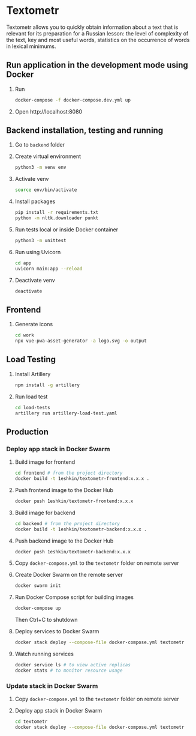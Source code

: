 # Textometr
Textometr allows you to quickly obtain information about a text that is relevant for its preparation for a Russian lesson: the level of complexity of the text, key and most useful words, statistics on the occurrence of words in lexical minimums.

## Run application in the development mode using Docker
1. Run
   ```bash
   docker-compose -f docker-compose.dev.yml up
   ```

2. Open http://localhost:8080

## Backend installation, testing and running
1. Go to `backend` folder

2. Create virtual environment
   ```bash
   python3 -m venv env
   ```

3. Activate venv
   ```bash
   source env/bin/activate
   ```

4. Install packages
   ```bash
   pip install -r requirements.txt
   python -m nltk.downloader punkt
   ```

5. Run tests local or inside Docker container
   ```bash
   python3 -m unittest
   ```

6. Run using Uvicorn
   ```bash
   cd app
   uvicorn main:app --reload
   ```

7. Deactivate venv
   ```bash
   deactivate
   ```
## Frontend

1. Generate icons
   ```bash
   cd work
   npx vue-pwa-asset-generator -a logo.svg -o output
   ```

## Load Testing

1. Install Artillery
   ```bash
   npm install -g artillery
   ```

2. Run load test
   ```bash
   cd load-tests
   artillery run artillery-load-test.yaml
   ```

## Production

### Deploy app stack in Docker Swarm

1. Build image for frontend
   ```bash
   cd frontend # from the project directory
   docker build -t 1eshkin/textometr-frontend:x.x.x .
   ```
2. Push frontend image to the Docker Hub
   ```bash
   docker push 1eshkin/textometr-frontend:x.x.x
   ```
3. Build image for backend
   ```bash
   cd backend # from the project directory
   docker build -t 1eshkin/textometr-backend:x.x.x .
   ```
4. Push backend image to the Docker Hub
   ```bash
   docker push 1eshkin/textometr-backend:x.x.x
   ```
5. Copy `docker-compose.yml` to the `textometr` folder on remote server

6. Create Docker Swarm on the remote server
   ```bash
   docker swarm init
   ```
7. Run Docker Compose script for building images
   ```bash
   docker-compose up
   ```
   Then Ctrl+C to shutdown
8. Deploy services to Docker Swarm
   ```bash
   docker stack deploy --compose-file docker-compose.yml textometr
   ```
9. Watch running services
   ```bash
   docker service ls # to view active replicas
   docker stats # to monitor resource usage
   ```
### Update stack in Docker Swarm

1. Copy `docker-compose.yml` to the `textometr` folder on remote server

2. Deploy app stack in Docker Swarm
   ```bash
   cd textometr
   docker stack deploy --compose-file docker-compose.yml textometr
   ```

